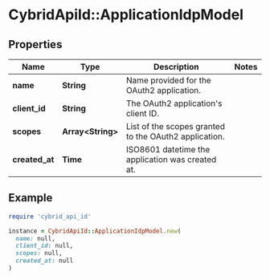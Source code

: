 # CybridApiId::ApplicationIdpModel

## Properties

| Name | Type | Description | Notes |
| ---- | ---- | ----------- | ----- |
| **name** | **String** | Name provided for the OAuth2 application. |  |
| **client_id** | **String** | The OAuth2 application&#39;s client ID. |  |
| **scopes** | **Array&lt;String&gt;** | List of the scopes granted to the OAuth2 application. |  |
| **created_at** | **Time** | ISO8601 datetime the application was created at. |  |

## Example

```ruby
require 'cybrid_api_id'

instance = CybridApiId::ApplicationIdpModel.new(
  name: null,
  client_id: null,
  scopes: null,
  created_at: null
)
```


